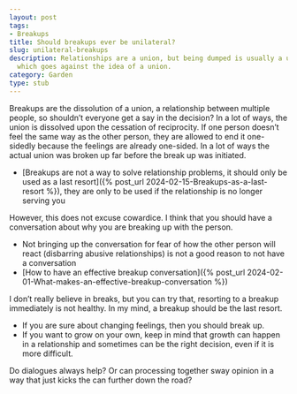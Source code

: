 ```yaml
---
layout: post
tags:
- Breakups
title: Should breakups ever be unilateral?
slug: unilateral-breakups
description: Relationships are a union, but being dumped is usually a unilateral decision,
  which goes against the idea of a union.
category: Garden
type: stub
---
```


Breakups are the dissolution of a union, a relationship between multiple people, so shouldn’t everyone get a say in the decision? In a lot of ways, the union is dissolved upon the cessation of reciprocity. If one person doesn’t feel the same way as the other person, they are allowed to end it one-sidedly because the feelings are already one-sided. In a lot of ways the actual union was broken up far before the break up was initiated. 
* [Breakups are not a way to solve relationship problems, it should only be used as a last resort]({% post_url 2024-02-15-Breakups-as-a-last-resort %}), they are only to be used if the relationship is no longer serving you

However, this does not excuse cowardice. I think that you should have a conversation about why you are breaking up with the person.
* Not bringing up the conversation for fear of how the other person will react (disbarring abusive relationships) is not a good reason to not have a conversation
* [How to have an effective breakup conversation]({% post_url 2024-02-01-What-makes-an-effective-breakup-conversation %})

I don’t really believe in breaks, but you can try that, resorting to a breakup immediately is not healthy. In my mind, a breakup should be the last resort. 
* If you are sure about changing feelings, then you should break up. 
* If you want to grow on your own, keep in mind that growth can happen in a relationship and sometimes can be the right decision, even if it is more difficult.

Do dialogues always help? Or can processing together sway opinion in a way that just kicks the can further down the road?